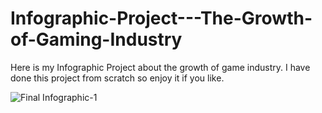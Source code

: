 # Infographic-Project---The-Growth-of-Gaming-Industry
Here is my Infographic Project about the growth of game industry. I have done this project from scratch so enjoy it if you like.



![Final Infographic-1](https://user-images.githubusercontent.com/28942562/92287054-9fd26800-eed6-11ea-9130-4d43455cf73f.png)


